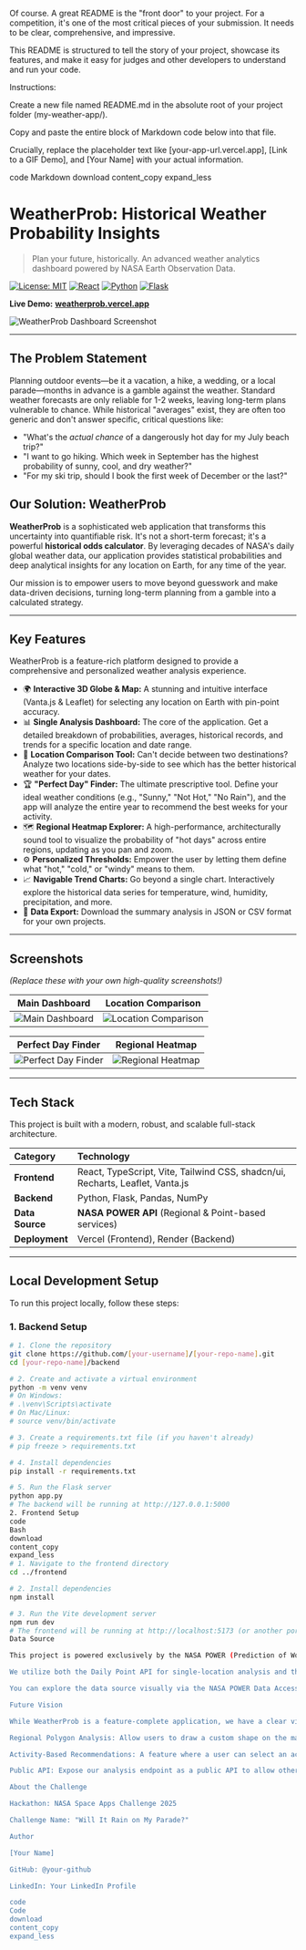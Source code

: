 Of course. A great README is the "front door" to your project. For a competition, it's one of the most critical pieces of your submission. It needs to be clear, comprehensive, and impressive.

This README is structured to tell the story of your project, showcase its features, and make it easy for judges and other developers to understand and run your code.

Instructions:

Create a new file named README.md in the absolute root of your project folder (my-weather-app/).

Copy and paste the entire block of Markdown code below into that file.

Crucially, replace the placeholder text like [your-app-url.vercel.app], [Link to a GIF Demo], and [Your Name] with your actual information.

code
Markdown
download
content_copy
expand_less
# WeatherProb: Historical Weather Probability Insights

> Plan your future, historically. An advanced weather analytics dashboard powered by NASA Earth Observation Data.

[![License: MIT](https://img.shields.io/badge/License-MIT-yellow.svg)](https://opensource.org/licenses/MIT)
[![React](https://img.shields.io/badge/React-20232A?style=for-the-badge&logo=react&logoColor=61DAFB)](https://react.dev/)
[![Python](https://img.shields.io/badge/Python-3776AB?style=for-the-badge&logo=python&logoColor=white)](https://www.python.org/)
[![Flask](https://img.shields.io/badge/Flask-000000?style=for-the-badge&logo=flask&logoColor=white)](https://flask.palletsprojects.com/)

**Live Demo:** [**weatherprob.vercel.app**](https://[your-app-url.vercel.app])

![WeatherProb Dashboard Screenshot](https://[Link-to-a-high-quality-screenshot-or-GIF-of-your-dashboard].png)

---

## The Problem Statement

Planning outdoor events—be it a vacation, a hike, a wedding, or a local parade—months in advance is a gamble against the weather. Standard weather forecasts are only reliable for 1-2 weeks, leaving long-term plans vulnerable to chance. While historical "averages" exist, they are often too generic and don't answer specific, critical questions like:
*   "What's the *actual chance* of a dangerously hot day for my July beach trip?"
*   "I want to go hiking. Which week in September has the highest probability of sunny, cool, and dry weather?"
*   "For my ski trip, should I book the first week of December or the last?"

## Our Solution: WeatherProb

**WeatherProb** is a sophisticated web application that transforms this uncertainty into quantifiable risk. It's not a short-term forecast; it's a powerful **historical odds calculator**. By leveraging decades of NASA's daily global weather data, our application provides statistical probabilities and deep analytical insights for any location on Earth, for any time of the year.

Our mission is to empower users to move beyond guesswork and make data-driven decisions, turning long-term planning from a gamble into a calculated strategy.

---

## Key Features

WeatherProb is a feature-rich platform designed to provide a comprehensive and personalized weather analysis experience.

*   🌍 **Interactive 3D Globe & Map:** A stunning and intuitive interface (Vanta.js & Leaflet) for selecting any location on Earth with pin-point accuracy.
*   📊 **Single Analysis Dashboard:** The core of the application. Get a detailed breakdown of probabilities, averages, historical records, and trends for a specific location and date range.
*   🤔 **Location Comparison Tool:** Can't decide between two destinations? Analyze two locations side-by-side to see which has the better historical weather for your dates.
*   🏆 **"Perfect Day" Finder:** The ultimate prescriptive tool. Define your ideal weather conditions (e.g., "Sunny," "Not Hot," "No Rain"), and the app will analyze the entire year to recommend the best weeks for your activity.
*   🗺️ **Regional Heatmap Explorer:** A high-performance, architecturally sound tool to visualize the probability of "hot days" across entire regions, updating as you pan and zoom.
*   ⚙️ **Personalized Thresholds:** Empower the user by letting them define what "hot," "cold," or "windy" means to them.
*   📈 **Navigable Trend Charts:** Go beyond a single chart. Interactively explore the historical data series for temperature, wind, humidity, precipitation, and more.
*   💾 **Data Export:** Download the summary analysis in JSON or CSV format for your own projects.

---

## Screenshots

*(Replace these with your own high-quality screenshots!)*

| Main Dashboard | Location Comparison |
| :---: | :---: |
| ![Main Dashboard](https://[Link-to-your-main-dashboard-screenshot].png) | ![Location Comparison](https://[Link-to-your-comparison-tool-screenshot].png) |

| Perfect Day Finder | Regional Heatmap |
| :---: | :---: |
| ![Perfect Day Finder](https://[Link-to-your-finder-screenshot].png) | ![Regional Heatmap](https://[Link-to-your-heatmap-screenshot].png) |

---

## Tech Stack

This project is built with a modern, robust, and scalable full-stack architecture.

| Category | Technology |
| :--- | :--- |
| **Frontend** | React, TypeScript, Vite, Tailwind CSS, shadcn/ui, Recharts, Leaflet, Vanta.js |
| **Backend** | Python, Flask, Pandas, NumPy |
| **Data Source** | **NASA POWER API** (Regional & Point-based services) |
| **Deployment** | Vercel (Frontend), Render (Backend) |

---

## Local Development Setup

To run this project locally, follow these steps:

### 1. Backend Setup

```bash
# 1. Clone the repository
git clone https://github.com/[your-username]/[your-repo-name].git
cd [your-repo-name]/backend

# 2. Create and activate a virtual environment
python -m venv venv
# On Windows:
# .\venv\Scripts\activate
# On Mac/Linux:
# source venv/bin/activate

# 3. Create a requirements.txt file (if you haven't already)
# pip freeze > requirements.txt

# 4. Install dependencies
pip install -r requirements.txt

# 5. Run the Flask server
python app.py
# The backend will be running at http://127.0.0.1:5000
2. Frontend Setup
code
Bash
download
content_copy
expand_less
# 1. Navigate to the frontend directory
cd ../frontend

# 2. Install dependencies
npm install

# 3. Run the Vite development server
npm run dev
# The frontend will be running at http://localhost:5173 (or another port if 5173 is busy)
Data Source

This project is powered exclusively by the NASA POWER (Prediction of Worldwide Energy Resources) Project. This service provides analysis-ready data derived from NASA's state-of-the-art modeling systems, including the foundational MERRA-2 and GEOS-5 datasets.

We utilize both the Daily Point API for single-location analysis and the Daily Regional API for our efficient heatmap feature.

You can explore the data source visually via the NASA POWER Data Access Viewer.

Future Vision

While WeatherProb is a feature-complete application, we have a clear vision for its future:

Regional Polygon Analysis: Allow users to draw a custom shape on the map (e.g., around a national park) to get aggregated stats for that specific area.

Activity-Based Recommendations: A feature where a user can select an activity like "Skiing" or "Beach Day," and the app will automatically apply the best weather criteria to the "Perfect Day Finder."

Public API: Expose our analysis endpoint as a public API to allow other developers to build applications on top of our data processing engine.

About the Challenge

Hackathon: NASA Space Apps Challenge 2025

Challenge Name: "Will It Rain on My Parade?"

Author

[Your Name]

GitHub: @your-github

LinkedIn: Your LinkedIn Profile

code
Code
download
content_copy
expand_less